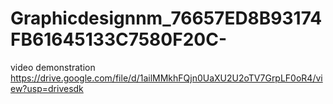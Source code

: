 # Graphicdesignnm_76657ED8B93174FB61645133C7580F20C-
video demonstration
https://drive.google.com/file/d/1ailMMkhFQjn0UaXU2U2oTV7GrpLF0oR4/view?usp=drivesdk
